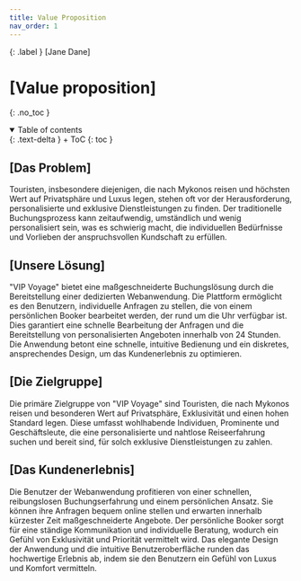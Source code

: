 ```yaml
---
title: Value Proposition
nav_order: 1
---
```


{: .label }
[Jane Dane]

# [Value proposition]
{: .no_toc }

<details open markdown="block">
{: .text-delta }
<summary>Table of contents</summary>
+ ToC
{: toc }
</details>

## [Das Problem]
Touristen, insbesondere diejenigen, die nach Mykonos reisen und höchsten Wert auf Privatsphäre und Luxus legen, stehen oft vor der Herausforderung, personalisierte und exklusive Dienstleistungen zu finden. Der traditionelle Buchungsprozess kann zeitaufwendig, umständlich und wenig personalisiert sein, was es schwierig macht, die individuellen Bedürfnisse und Vorlieben der anspruchsvollen Kundschaft zu erfüllen.

## [Unsere Lösung]
"VIP Voyage" bietet eine maßgeschneiderte Buchungslösung durch die Bereitstellung einer dedizierten Webanwendung. Die Plattform ermöglicht es den Benutzern, individuelle Anfragen zu stellen, die von einem persönlichen Booker bearbeitet werden, der rund um die Uhr verfügbar ist. Dies garantiert eine schnelle Bearbeitung der Anfragen und die Bereitstellung von personalisierten Angeboten innerhalb von 24 Stunden. Die Anwendung betont eine schnelle, intuitive Bedienung und ein diskretes, ansprechendes Design, um das Kundenerlebnis zu optimieren.

## [Die Zielgruppe]
Die primäre Zielgruppe von "VIP Voyage" sind Touristen, die nach Mykonos reisen und besonderen Wert auf Privatsphäre, Exklusivität und einen hohen Standard legen. Diese umfasst wohlhabende Individuen, Prominente und Geschäftsleute, die eine personalisierte und nahtlose Reiseerfahrung suchen und bereit sind, für solch exklusive Dienstleistungen zu zahlen.

## [Das Kundenerlebnis]
Die Benutzer der Webanwendung profitieren von einer schnellen, reibungslosen Buchungserfahrung und einem persönlichen Ansatz. Sie können ihre Anfragen bequem online stellen und erwarten innerhalb kürzester Zeit maßgeschneiderte Angebote. Der persönliche Booker sorgt für eine ständige Kommunikation und individuelle Beratung, wodurch ein Gefühl von Exklusivität und Priorität vermittelt wird. Das elegante Design der Anwendung und die intuitive Benutzeroberfläche runden das hochwertige Erlebnis ab, indem sie den Benutzern ein Gefühl von Luxus und Komfort vermitteln.